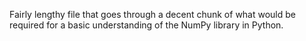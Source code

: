 Fairly lengthy file that goes through a decent chunk of what would be required for a basic understanding of the NumPy library in Python.
